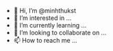 - 👋 Hi, I’m @minhthukst
- 👀 I’m interested in ...
- 🌱 I’m currently learning ...
- 💞️ I’m looking to collaborate on ...
- 📫 How to reach me ...

<!---
minhthukst/minhthukst is a ✨ special ✨ repository because its `README.md` (this file) appears on your GitHub profile.
You can click the Preview link to take a look at your changes.
--->
